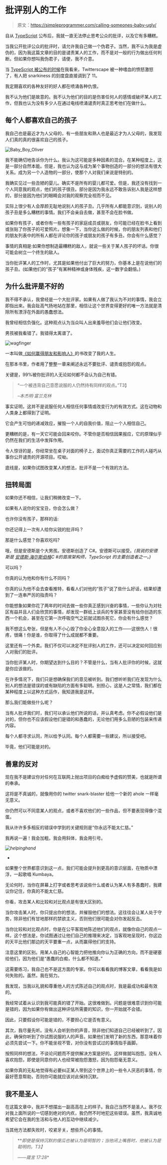 # 批评别人的工作

> 原文：<https://simpleprogrammer.com/calling-someones-baby-ugly/>

自从 [TypeScript](http://typescript.codeplex.com/) 公布后，我就一直无法停止思考公众的批评，以及它有多糟糕。

当我公开批评公众的批评时，请允许我自己做一个伪君子。当然，我不认为我是虚伪的，因为我这篇文章的目的是谴责某人的工作，而不是对一般的行为做出任何判断。但如果你想叫我伪君子，请便，我不介意。

当 [TypeScript 被公布的时候](http://blogs.msdn.com/b/somasegar/archive/2012/10/01/typescript-javascript-development-at-application-scale.aspx)在我看来，Twitterscape 被一种嗜血的愤怒激怒了，有人把 snarkiness 的刻度盘直接调到了 11。

我定期喜欢的各种友好的好人都在喷涌各种仇恨。

我不认为他们是故意的。我不认为他们的目的是伤害任何人的感情或破坏某人的工作，但我也认为没有多少人在通过电线喷涌谴责时真正思考他们在做什么。

## 每个人都喜欢自己的孩子

我自己也是最近才为人父母的，有一些朋友和熟人也是最近才为人父母的，我发现人们真的真的很喜欢自己的孩子。



![Baby_Boy_Oliver](img/4eee71f4990baf807b7cf5d6522e2973.png "Baby_Boy_Oliver")



我不能确切地告诉你为什么。我认为这可能是多种因素的混合。在某种程度上，这是一部分自然本能。但是，我也认为这与成为某个事物创造的一部分的想法有很大关系。成为另一个人造物的一部分，使那个人对我们来说是特别的。

我确实见过一些丑陋的婴儿。确实不是所有的婴儿都可爱。但是，我还没有找到一个人同意我的观点，他们的孩子很丑。部分是因为我永远不敢告诉别人我是这样想的，部分是因为他们的眼睛会对我的观察完全视而不见。

实际上很少有人会厚颜无耻地说别人的孩子丑。几乎所有人都能意识到，说别人的孩子丑是多么糟糕的事情。我们不会亲自去做，甚至不会在脸书做。

如果你有孩子，或者你有一些有孩子的家庭成员或朋友，你可能已经在脸书上看到或张贴了你孩子的可爱照片。想象一下，当你这么做的时候，你的朋友列表和他们的朋友列表中的所有人都在评论你的孩子或朋友的孩子有多丑。你会有什么感觉？

事情的真相是:如果你想制造最糟糕的敌人，就说一些关于某人孩子的坏话。你很可能会树立一个终生的敌人。

当你批评某人的工作时，尤其是如果他付出了巨大的努力，你基本上是在说他们的孩子丑。(如果他们的“孩子”有某种精神或身体残疾，这一数字会翻倍。)

## 为什么批评是不好的

我不得不承认，我曾经是一个大批评家。如果有人做了我认为不对的事情，我会立即指出来。我会趾高气扬地站在那里，相信让这个世界变得更好的唯一方法就是清除所有漂浮在外面的愚蠢想法。

我曾经相信负强化。这种观点认为当众叫人出来羞辱他们会让他们改变。

男孩被我看错了。我错得太离谱了。



![wagfinger](img/7a6017514bd639b1184a67ceee9f05ca.png "wagfinger")



一本叫做[《如何赢得朋友和影响人》](http://www.amazon.com/gp/product/1439167346/ref=as_li_ss_tl?ie=UTF8&camp=1789&creative=390957&creativeASIN=1439167346&linkCode=as2&tag=makithecompsi-20)的书改变了我的人生。

在那本书里，作者用了整整一章来阐述永远不要批评、谴责或抱怨的观点。

关键是，99%被你批评的人无论如何都不会认为自己有错。

> “一个被违背自己意愿说服的人仍然持有同样的观点。”T3】
> 
> *–本杰明·富兰克林*

事实证明，这并不是说服任何人相信任何事情或改变行为的有效方式。这在动物和人类身上都得到了证明。

它会产生可怕的递减效应，摧毁一个人的自我价值，阻止一个人相信自己。

更糟糕的是，有一天它可能会回来咬你。不管你是否相信因果报应，它的原理似乎仍然在我们的生活中发挥作用。

令人惊讶的是，你经常坐在桌子对面的椅子上，面试你真正需要的工作的人碰巧从事你公开谴责的开源项目。哎呦。

底线是，如果你试图改变某人的想法，批评不是一个有效的方法。

## 扭转局面

如果你还不相信，让我们稍微改变一下。

如果有人说你的宝宝丑，你会怎么做？

也许你没有孩子，那样的话:

你还记得上一次有人给你尖锐的批评吗？

那是什么感觉？你喜欢吃吗?

哦，但是安德斯是个大男孩。安德斯创造了 C#。安德斯可以接受。*(我说的安德斯是* [*安德斯·海尔斯伯格*](http://en.wikipedia.org/wiki/Anders_Hejlsberg)*C #的首席架构师，TypeScript 的主要创造者之一。)*

可以吗？

你真的认为他和你有什么不同吗？

你真的认为他不会去查看推特，看看人们对他的“孩子”说了些什么好话，结果却遭到了一连串严厉的指责吗？

你能想象如果你花了两年的时间去做一些你真正感到兴奋的事情，一些你认为对社区有益并且人们会欣赏的事情，却发现一群纸上谈兵的专家甚至没有给你创造的东西一个机会，甚至在它第一次呼吸空气之前就试图杀死它，你会有什么感觉？

我不想这么夸张，但是有人不小心毁了你全心全意投入的工作——这很伤人！很疼，很痛！你是谁，你取得了什么成就都不重要。

这里还有一个外卖。我们不仅可以决定不批评别人的工作，还可以决定如何回应别人对我们的批评。

当你批评某人时，你期望达到什么目的？不管是什么，当有人批评你的时候，这就是你应该做的。

在许多情况下，我们只是想确保我们的意见被听到。我们想听听我们在发现为什么别人的想法是错误的或有缺陷的方面有多聪明。别担心，这是人之常情，我们都在某种程度上以这种方式运作，我知道我是这样。

那么我们能做些什么呢？

当有人批评我们时，我们可以承认他们所说的话，并认真考虑。你不必假设他们是对的，但你也不应该假设他们是错的和愚蠢的，无论他们用多么丑陋的包装来传递内容。

每个人都寻求认同，所以给予认同。每个人都需要一些建议，所以接受吧。

毕竟，他们可能是对的。

## 善意的反对

现在我不是建议你对任何在互联网上抛出项目的白痴给予虚假的赞美，也就是所谓的奉承。

这将是不真诚的，就像用你的 twitter snark-blaster 给他一个新的 ahole 一样毫无意义。

你仍然可以不同意某人的观点，或者不喜欢他们的一些作品，但不要表现得像个混蛋。

我从许许多多相反的错误中学到的关键规则是“你永远不能太仁慈。”

我再说一遍！我会加粗，我会用斜体，我会用引号。

*[](https://simpleprogrammer.com/wp-content/uploads/2012/10/helpinghand.jpg)*

*![helpinghand](img/43330954e91441c9a8ee2dd78963eeba.png "helpinghand")*

*

如果整个世界都意识到这一点，我们可能会提升到更高的意识层面，在物质中漂浮，一起歌唱 Kumbaya。

无论何时，当你在屏幕上打字或者思考该说些什么或者认为某人有多愚蠢时，我建议你记住，你真的不能太仁慈。

你看，攻击某人和比较和对比观点是有很大区别的。

当你攻击某人时，你只提出你的想法，并摧毁他们的想法。这往往会让某人处于守势，除非他们有甘地那样的禁欲主义，否则他们很可能会对你发起反击。

当你比较和对比观点时，你是在公平客观地陈述他们的观点，就像你自己的观点一样。这个想法是，你试图通过让他们自己的推理来决定，当客观地呈现时，你这边的天平比他们那边的天平要重一点，从而赢得他们的支持。

注意这里的区别。用某人自己的心智能力把他推向你认为正确的方向，而不是硬塞给他们，因为他们是“愚蠢的白痴，什么都不知道。”

这需要练习，我自己也不是这方面的专家。你可以看看我的博客文章，看看我是如何失败的。虽然，我在努力。

我发现，当我以礼貌和尊重他人的方式陈述自己的观点时，我是最成功和最有效的。

我经常试着从认识到我可能真的错了开始。这很难做到。问题是很难意识到你可能是错的，因为如果你有做出这种评估所需要的知识，你一开始就不会错。

因此，只要假设你可能是错的，不要担心它是否有意义。

其次，我尽量先听。没有人会听到你的声音，除非他们知道自己已经被听到了。因此，确保你听到了你试图说服的人的声音。如果他们发明了新的东西，那意味着你必须先尝试一下。你不能坐视不管，对你没有尝试过的事情指手画脚。

按照同样的想法，不谈论问题而不提供解决方案是好的。这样做就叫抱怨。没有人喜欢抱怨，即使是同意你的人也经常被抱怨激怒，因为抱怨毫无意义。

如果你真的无私地觉得有必要纠正某人带到这个世界上的一些令人厌恶的事情，你最好愿意帮助，否则你可能就应该对此保持沉默。

## 我不是圣人

在这篇文章中，我并不想摆出一副高高在上的样子。我自己当然不是圣人。我不仅对我上面所说的一切感到绝对的内疚，我仍然不时地犯这些错误。虽然，我真诚地希望它会在我的生活和与他人的互动中继续减少。

当其他方法都失败时，咬紧牙关，想些开心的事情。

> ***即使是保持沉默的傻瓜也被认为是明智的；当他闭上嘴唇时，他被认为是聪明的。*T3】**
> 
> *——箴言 17:28**